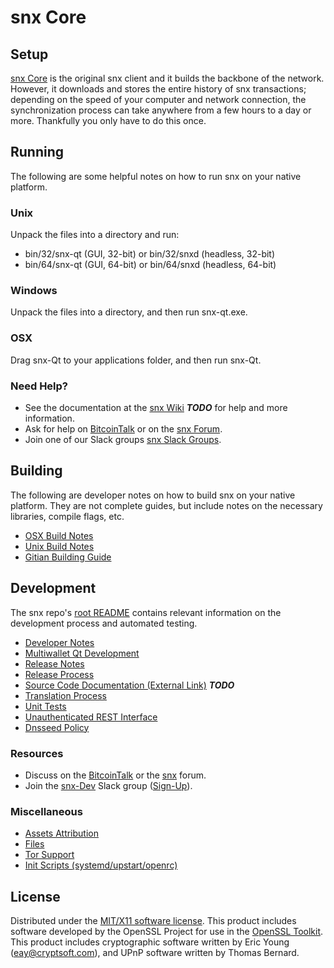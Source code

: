 snx Core
=====================

Setup
---------------------
[snx Core](http://snx.org/wallet) is the original snx client and it builds the backbone of the network. However, it downloads and stores the entire history of snx transactions; depending on the speed of your computer and network connection, the synchronization process can take anywhere from a few hours to a day or more. Thankfully you only have to do this once.

Running
---------------------
The following are some helpful notes on how to run snx on your native platform.

### Unix

Unpack the files into a directory and run:

- bin/32/snx-qt (GUI, 32-bit) or bin/32/snxd (headless, 32-bit)
- bin/64/snx-qt (GUI, 64-bit) or bin/64/snxd (headless, 64-bit)

### Windows

Unpack the files into a directory, and then run snx-qt.exe.

### OSX

Drag snx-Qt to your applications folder, and then run snx-Qt.

### Need Help?

* See the documentation at the [snx Wiki](https://en.bitcoin.it/wiki/Main_Page) ***TODO***
for help and more information.
* Ask for help on [BitcoinTalk](https://bitcointalk.org/index.php?topic=1262920.0) or on the [snx Forum](http://forum.snx.org/).
* Join one of our Slack groups [snx Slack Groups](https://snx.org/slack-logins/).

Building
---------------------
The following are developer notes on how to build snx on your native platform. They are not complete guides, but include notes on the necessary libraries, compile flags, etc.

- [OSX Build Notes](build-osx.md)
- [Unix Build Notes](build-unix.md)
- [Gitian Building Guide](gitian-building.md)

Development
---------------------
The snx repo's [root README](https://github.com/snx-Project/snx/blob/master/README.md) contains relevant information on the development process and automated testing.

- [Developer Notes](developer-notes.md)
- [Multiwallet Qt Development](multiwallet-qt.md)
- [Release Notes](release-notes.md)
- [Release Process](release-process.md)
- [Source Code Documentation (External Link)](https://dev.visucore.com/bitcoin/doxygen/) ***TODO***
- [Translation Process](translation_process.md)
- [Unit Tests](unit-tests.md)
- [Unauthenticated REST Interface](REST-interface.md)
- [Dnsseed Policy](dnsseed-policy.md)

### Resources

* Discuss on the [BitcoinTalk](https://bitcointalk.org/index.php?topic=1262920.0) or the [snx](http://forum.snx.org/) forum.
* Join the [snx-Dev](https://snx-dev.slack.com/) Slack group ([Sign-Up](https://snx-dev.herokuapp.com/)).

### Miscellaneous
- [Assets Attribution](assets-attribution.md)
- [Files](files.md)
- [Tor Support](tor.md)
- [Init Scripts (systemd/upstart/openrc)](init.md)

License
---------------------
Distributed under the [MIT/X11 software license](http://www.opensource.org/licenses/mit-license.php).
This product includes software developed by the OpenSSL Project for use in the [OpenSSL Toolkit](https://www.openssl.org/). This product includes
cryptographic software written by Eric Young ([eay@cryptsoft.com](mailto:eay@cryptsoft.com)), and UPnP software written by Thomas Bernard.

